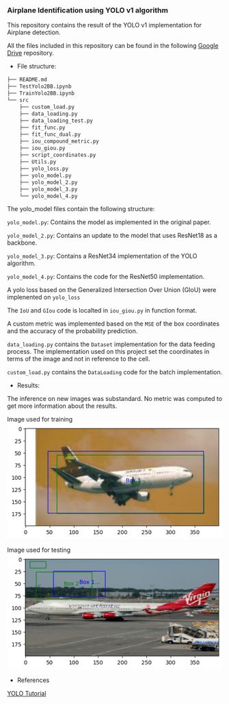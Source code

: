 ### Airplane Identification using YOLO v1 algorithm

This repository contains the result of the YOLO v1 implementation for Airplane detection.

All the files included in this repository can be found in the following [Google Drive](https://drive.google.com/drive/folders/1RyPLNyTtiGShjqlTQFEV-3RU-yMZ-HcM?usp=drive_link) repository.

- File structure:

```
├── README.md
├── TestYolo2BB.ipynb
├── TrainYolo2BB.ipynb
└── src
    ├── custom_load.py
    ├── data_loading.py
    ├── data_loading_test.py
    ├── fit_func.py
    ├── fit_func_dual.py
    ├── iou_compound_metric.py
    ├── iou_giou.py
    ├── script_coordinates.py
    ├── Utils.py
    ├── yolo_loss.py
    ├── yolo_model.py
    ├── yolo_model_2.py
    ├── yolo_model_3.py
    └── yolo_model_4.py
```

The yolo_model files contain the following structure:

`yolo_model.py`: Contains the model as implemented in the original paper.

`yolo_model_2.py`: Contains an update to the model that uses ResNet18 as a backbone.

`yolo_model_3.py`: Contains a ResNet34 implementation of the YOLO algorithm.

`yolo_model_4.py`: Contains the code for the ResNet50 implementation.

A yolo loss based on the Generalized Intersection Over Union (GIoU) were implenented on `yolo_loss`

The `IoU` and `GIou` code is localted in `iou_giou.py` in function format.

A custom metric was implemented based on the `MSE` of the box coordinates and the accuracy of the probability prediction.

`data_loading.py` contains the `Dataset` implementation for the data feeding process. The implementation used on this project set the coordinates in terms of the image and not in reference to the cell.

`custom_load.py` contains the `DataLoading` code for the batch implementation.

- Results:

The inference on new images was substandard. No metric was computed to get more information about the results.

Image used for training
![Dataset Example](images/inset_image.png)

Image used for testing
![External Example](images/outset_image.png)

- References

[YOLO Tutorial](https://www.youtube.com/watch?v=n9_XyCGr-MI)